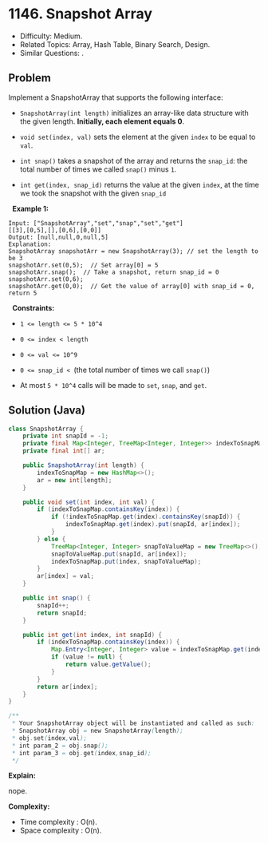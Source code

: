 # 1146. Snapshot Array

- Difficulty: Medium.
- Related Topics: Array, Hash Table, Binary Search, Design.
- Similar Questions: .

## Problem

Implement a SnapshotArray that supports the following interface:


	
- ```SnapshotArray(int length)``` initializes an array-like data structure with the given length. **Initially, each element equals 0**.
	
- ```void set(index, val)``` sets the element at the given ```index``` to be equal to ```val```.
	
- ```int snap()``` takes a snapshot of the array and returns the ```snap_id```: the total number of times we called ```snap()``` minus ```1```.
	
- ```int get(index, snap_id)``` returns the value at the given ```index```, at the time we took the snapshot with the given ```snap_id```


 
**Example 1:**

```
Input: ["SnapshotArray","set","snap","set","get"]
[[3],[0,5],[],[0,6],[0,0]]
Output: [null,null,0,null,5]
Explanation: 
SnapshotArray snapshotArr = new SnapshotArray(3); // set the length to be 3
snapshotArr.set(0,5);  // Set array[0] = 5
snapshotArr.snap();  // Take a snapshot, return snap_id = 0
snapshotArr.set(0,6);
snapshotArr.get(0,0);  // Get the value of array[0] with snap_id = 0, return 5
```

 
**Constraints:**


	
- ```1 <= length <= 5 * 10^4```
	
- ```0 <= index < length```
	
- ```0 <= val <= 10^9```
	
- ```0 <= snap_id < ```(the total number of times we call ```snap()```)
	
- At most ```5 * 10^4``` calls will be made to ```set```, ```snap```, and ```get```.



## Solution (Java)

```java
class SnapshotArray {
    private int snapId = -1;
    private final Map<Integer, TreeMap<Integer, Integer>> indexToSnapMap;
    private final int[] ar;

    public SnapshotArray(int length) {
        indexToSnapMap = new HashMap<>();
        ar = new int[length];
    }

    public void set(int index, int val) {
        if (indexToSnapMap.containsKey(index)) {
            if (!indexToSnapMap.get(index).containsKey(snapId)) {
                indexToSnapMap.get(index).put(snapId, ar[index]);
            }
        } else {
            TreeMap<Integer, Integer> snapToValueMap = new TreeMap<>();
            snapToValueMap.put(snapId, ar[index]);
            indexToSnapMap.put(index, snapToValueMap);
        }
        ar[index] = val;
    }

    public int snap() {
        snapId++;
        return snapId;
    }

    public int get(int index, int snapId) {
        if (indexToSnapMap.containsKey(index)) {
            Map.Entry<Integer, Integer> value = indexToSnapMap.get(index).ceilingEntry(snapId);
            if (value != null) {
                return value.getValue();
            }
        }
        return ar[index];
    }
}

/**
 * Your SnapshotArray object will be instantiated and called as such:
 * SnapshotArray obj = new SnapshotArray(length);
 * obj.set(index,val);
 * int param_2 = obj.snap();
 * int param_3 = obj.get(index,snap_id);
 */
```

**Explain:**

nope.

**Complexity:**

* Time complexity : O(n).
* Space complexity : O(n).
